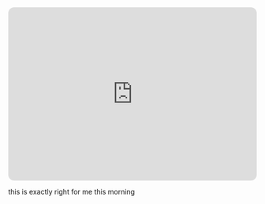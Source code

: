 <iframe style="border-radius:12px" src="https://open.spotify.com/embed/album/6U11VNHZAfYY3E9V4oFB2p?utm_source=generator" width="100%" height="352" frameBorder="0" allowfullscreen="" allow="autoplay; clipboard-write; encrypted-media; fullscreen; picture-in-picture" loading="lazy"></iframe>

this is exactly right for me this morning